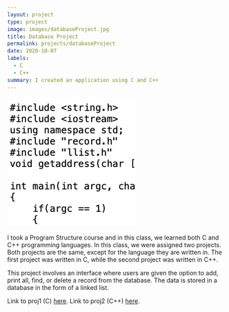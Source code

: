 ```yaml
---
layout: project
type: project
image: images/databaseProject.jpg
title: Database Project
permalink: projects/databaseProject
date: 2020-10-07
labels:
  - C
  - C++
summary: I created an application using C and C++
---
```

<img class="ui medium right floated rounded image" src="/images/databaseProject.jpg">

I took a Program Structure course and in this class, we learned both C and C++ programming languages. In this class, we were assigned two projects. Both projects are the same, except for the language they are written in. The first project was written in C, while the second project was written in C++.

This project involves an interface where users are given the option to add, print all, find, or delete a record from the database. The data is stored in a database in the form of a linked list.

Link to proj1 (C) [here](https://github.com/ianbm/ianbm.github.io/tree/master/projects/databaseProject/proj1).
Link to proj2 (C++) [here](https://github.com/ianbm/ianbm.github.io/tree/master/projects/databaseProject/proj2).
